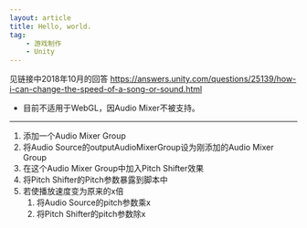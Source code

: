 ```yaml
---
layout: article
title: Hello, world.
tag:
    - 游戏制作
    - Unity
---
```


见链接中2018年10月的回答
https://answers.unity.com/questions/25139/how-i-can-change-the-speed-of-a-song-or-sound.html

* 目前不适用于WebGL，因Audio Mixer不被支持。

---

1. 添加一个Audio Mixer Group
2. 将Audio Source的outputAudioMixerGroup设为刚添加的Audio Mixer Group
3. 在这个Audio Mixer Group中加入Pitch Shifter效果
4. 将Pitch Shifter的Pitch参数暴露到脚本中
5. 若使播放速度变为原来的x倍
    1. 将Audio Source的pitch参数乘x
    2. 将Pitch Shifter的pitch参数除x